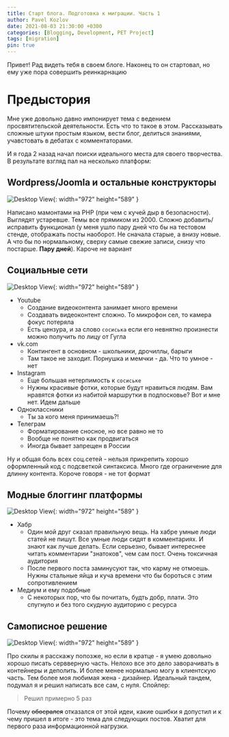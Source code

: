 ```yaml
---
title: Старт блога. Подготовка к миграции. Часть 1
author: Pavel Kozlov
date: 2021-08-03 21:30:00 +0300
categories: [Blogging, Development, PET Project]
tags: [migration]
pin: true
---
```


Привет! Рад видеть тебя в своем блоге. Наконец то он стартовал, но ему уже пора совершить реинкарнацию

# Предыстория

Мне уже довольно давно импонирует тема с ведением просвятительской деятельности. Есть что то такое в этом. Рассказывать сложные штуки простым языком, вести блог, делиться знаниями, учавстовать в дебатах с комментаторами.

И я года 2 назад начал поиски идеального места для своего творчества. В результате взгляд пал на несколько платформ:

## Wordpress/Joomla и остальные конструкторы

![Desktop View](../data/images/wordpress.jpg){: width="972" height="589" }

Написано мамонтами на PHP (при чем с кучей дыр в безопасности). Выглядят устаревше. Темы все прямиком из 2000. Сложно добавить/исправить функционал (у меня ушло пару дней что бы на тестовом стенде, отображать посты наоборот. Не сначала старые, а внизу новые. А что бы по нормальному, сверху самые свежие записи, снизу что постарше. **Пару дней**). Кароче не вариант

## Социальные сети

![Desktop View](../data/images/social_newtwork.jpg){: width="972" height="589" }

* Youtube
    * Создание видеоконтента занимает много времени
    * Создавать видеоконтент сложно. То микрофон сел, то камера фокус потеряла
    * Есть цензура, и за слово `сосиська` если его невнятно произнести можно получить по лицу от Гугла
* vk.com
    * Контингент в основном - школьники, дрочиллы, барыги
    * Там такое не заходит. Порнушка и мемчки - да. Что то умное - нет
* Instagram
    * Еще большая нетерпимость к `сосиське`
    * Нужны красивые фотки, которые будут нравиться людям. Вам нравятся фотки из набитой маршрутки в подпосковье? Вот и мне нет. Идем дальше
* Одноклассники
    * Ты за кого меня принимаешь?!
* Телеграм
    * Форматирование сносное, но все равно не то
    * Вообще не понятно как продвигаться
    * Иногда бывает запрещен в России

Ну и общая боль всех соц.сетей - нельзя прикрепить хорошо оформленный код с подсветкой синтаксиса. Много где ограничение для длинну контента. Короче говоря - не тот формат

## Модные блоггинг платформы

![Desktop View](../data/images/habr.jpg){: width="972" height="589" }

* Хабр
    * Один мой друг сказал правильную вещь. На хабре умные люди статей не пишут. Все умные люди сидят в комментариях. И знают как лучше делать. Если серьезно, бывает интереснее читать комментарии "знатоков", чем сам пост. Очень токсичная аудитория
    * После первого поста заминусуют так, что карму не отмоешь. Нужны стальные яйца и куча времени что бы бороться с этим сопротивлением
* Медиум и ему подобные
    * С некоторых пор, что бы почитать, будть добр, плати. Это спугнуло и без того скудную аудиторию с ресурса

## Самописное решение

![Desktop View](../data/images/bicycle.jpg){: width="972" height="589" }

Про скилы я расскажу попозже, но если в кратце - я умею довольно хорошо писать сервверную часть. Нелохо все это дело заворачивать в контейнеры и деполить. И более менее нормально могу в клиентскую часть. Тем более моя любимая жена - дизайнер. Идеальный тандем, подумал я и решил написать все сам, с нуля. Спойлер:

> Решил примерно 5 раз

Почему ~~обосрался~~ отказался от этой идеи, какие ошибки я допустил и к чему пришел в итоге - это тема для следующих постов. Хватит для первого раза информационной нагрузки.